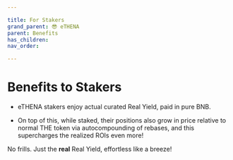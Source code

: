 ```yaml
---

title: For Stakers
grand_parent: 😎 eTHENA
parent: Benefits
has_children:
nav_order:

---
```



# Benefits to Stakers

- eTHENA stakers enjoy actual curated Real Yield, paid in pure BNB.

- On top of this, while staked, their positions also grow in price relative to normal THE token via autocompounding of rebases, and this supercharges the realized ROIs even more!

No frills. Just the **real** Real Yield, effortless like a breeze!

